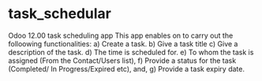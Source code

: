# task_schedular
Odoo 12.00 task scheduling app
This app enables on to carry out the folloowing functionalities:
a) Create a task.
b) Give a task title
c) Give a description of the task.
d) The time is scheduled for.
e) To whom the task is assigned (From the Contact/Users list),
f) Provide a status for the task (Completed/ In Progress/Expired etc), and,
g) Provide a task expiry date.
